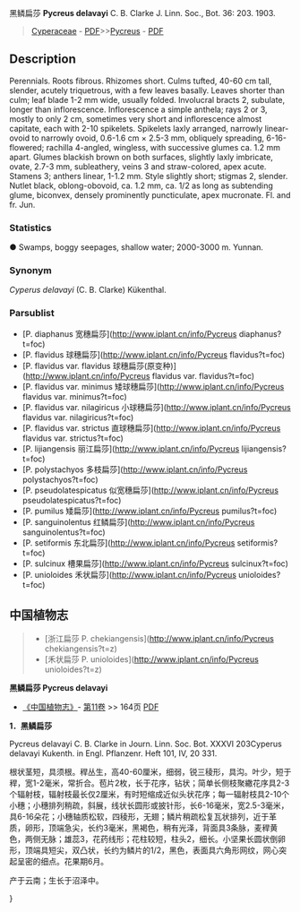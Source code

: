 黑鳞扁莎 **Pycreus delavayi** C. B. Clarke J. Linn. Soc., Bot. 36: 203. 1903.

> [Cyperaceae](http://www.iplant.cn/info/Cyperaceae?t=foc) - [PDF](http://www.iplant.cn/foc/pdf/Cyperaceae.pdf)>>[Pycreus](http://www.iplant.cn/info/Pycreus?t=foc) - [PDF](http://www.iplant.cn/foc/pdf/Pycreus.pdf)

## Description

Perennials. Roots fibrous. Rhizomes short. Culms tufted, 40-60 cm tall, slender, acutely triquetrous, with a few leaves basally. Leaves shorter than culm; leaf blade 1-2 mm wide, usually folded. Involucral bracts 2, subulate, longer than inflorescence. Inflorescence a simple anthela; rays 2 or 3, mostly to only 2 cm, sometimes very short and inflorescence almost capitate, each with 2-10 spikelets. Spikelets laxly arranged, narrowly linear-ovoid to narrowly ovoid, 0.6-1.6 cm × 2.5-3 mm, obliquely spreading, 6-16-flowered; rachilla 4-angled, wingless, with successive glumes ca. 1.2 mm apart. Glumes blackish brown on both surfaces, slightly laxly imbricate, ovate, 2.7-3 mm, subleathery, veins 3 and straw-colored, apex acute. Stamens 3; anthers linear, 1-1.2 mm. Style slightly short; stigmas 2, slender. Nutlet black, oblong-obovoid, ca. 1.2 mm, ca. 1/2 as long as subtending glume, biconvex, densely prominently puncticulate, apex mucronate. Fl. and fr. Jun.

### Statistics
● Swamps, boggy seepages, shallow water; 2000-3000 m. Yunnan.

### Synonym
*Cyperus delavayi* (C. B. Clarke) Kükenthal.

### Parsublist

* [P.  diaphanus  宽穗扁莎](http://www.iplant.cn/info/Pycreus diaphanus?t=foc)
* [P.  flavidus  球穗扁莎](http://www.iplant.cn/info/Pycreus flavidus?t=foc)
* [P.  flavidus var. flavidus  球穗扁莎(原变种)](http://www.iplant.cn/info/Pycreus flavidus var. flavidus?t=foc)
* [P.  flavidus var. minimus  矮球穗扁莎](http://www.iplant.cn/info/Pycreus flavidus var. minimus?t=foc)
* [P.  flavidus var. nilagiricus  小球穗扁莎](http://www.iplant.cn/info/Pycreus flavidus var. nilagiricus?t=foc)
* [P.  flavidus var. strictus  直球穗扁莎](http://www.iplant.cn/info/Pycreus flavidus var. strictus?t=foc)
* [P.  lijiangensis  丽江扁莎](http://www.iplant.cn/info/Pycreus lijiangensis?t=foc)
* [P.  polystachyos  多枝扁莎](http://www.iplant.cn/info/Pycreus polystachyos?t=foc)
* [P.  pseudolatespicatus  似宽穗扁莎](http://www.iplant.cn/info/Pycreus pseudolatespicatus?t=foc)
* [P.  pumilus  矮扁莎](http://www.iplant.cn/info/Pycreus pumilus?t=foc)
* [P.  sanguinolentus  红鳞扁莎](http://www.iplant.cn/info/Pycreus sanguinolentus?t=foc)
* [P.  setiformis  东北扁莎](http://www.iplant.cn/info/Pycreus setiformis?t=foc)
* [P.  sulcinux  槽果扁莎](http://www.iplant.cn/info/Pycreus sulcinux?t=foc)
* [P.  unioloides  禾状扁莎](http://www.iplant.cn/info/Pycreus unioloides?t=foc)

## 中国植物志

> * [浙江扁莎  P.  chekiangensis](http://www.iplant.cn/info/Pycreus chekiangensis?t=z)
> * [禾状扁莎  P.  unioloides](http://www.iplant.cn/info/Pycreus unioloides?t=z)

**黑鳞扁莎 Pycreus delavayi**

* [《中国植物志》](http://www.iplant.cn/frps)- [第11卷](http://www.iplant.cn/frps/vol/11) >> 164页 [PDF](http://www.iplant.cn/frps/pdf/11/164.pdf)

**1．黑鳞扁莎**

Pycreus delavayi C. B. Clarke in Journ. Linn. Soc. Bot. XXXVI 203Cyperus delavayi Kukenth. in Engl. Pflanzenr. Heft 101, IV, 20 331.

根状茎短，具须根。稈丛生，高40-60厘米，细弱，锐三稜形，具沟。叶少，短于稈，宽1-2毫米，常折合。苞片2枚，长于花序，钻状；简单长侧枝聚繖花序具2-3个辐射枝，辐射枝最长仅2厘米，有时短缩成近似头状花序；每一辐射枝具2-10个小穗；小穗排列稍疏，斜展，线状长圆形或披针形，长6-16毫米，宽2.5-3毫米，具6-16朵花；小穗轴质松软，四稜形，无翅；鳞片稍疏松复瓦状排列，近于革质，卵形，顶端急尖，长约3毫米，黑褐色，稍有光泽，背面具3条脉，麦稈黄色，两侧无脉；雄蕊3，花药线形；花柱较短，柱头2，细长。小坚果长圆状倒卵形，顶端具短尖，双凸状，长约为鳞片的1/2，黑色，表面具六角形网纹，网心突起呈密的细点。花果期6月。

产于云南；生长于沼泽中。

}